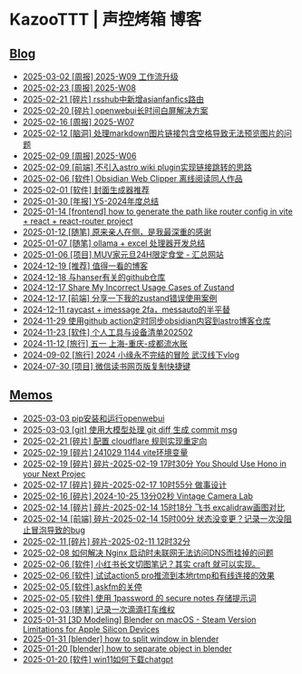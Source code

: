 # KazooTTT | 声控烤箱 博客

## [Blog](https://blog.kazoottt.top/posts/)
<!-- BLOG-POST-LIST:START -->
 - [2025-03-02 [周报] 2025-W09 工作流升级](https://blog.kazoottt.top/posts/2025-W09/)
 - [2025-02-23 [周报] 2025-W08](https://blog.kazoottt.top/posts/2025-W08/)
 - [2025-02-21 [碎片] rsshub中新增asianfanfics路由](https://blog.kazoottt.top/posts/fragmented-notes-2025-02-21-16-38-50/)
 - [2025-02-20 [碎片] openwebui长时间白屏解决方案](https://blog.kazoottt.top/posts/openwebui-long-loading-white-screen-solution/)
 - [2025-02-16 [周报] 2025-W07](https://blog.kazoottt.top/posts/2025-W07/)
 - [2025-02-12 [脑洞] 处理markdown图片链接包含空格导致无法预览图片的问题](https://blog.kazoottt.top/posts/handling-markdown-image-links-containing-spaces-causing-preview-failures/)
 - [2025-02-09 [周报] 2025-W06](https://blog.kazoottt.top/posts/2025-W06/)
 - [2025-02-09 [前端] 不引入astro wiki plugin实现链接跳转的思路](https://blog.kazoottt.top/posts/redirect-links-without-astro-wiki-plugin/)
 - [2025-02-06 [软件] Obsidian Web Clipper 离线阅读同人作品](https://blog.kazoottt.top/posts/obsidian-web-clipper-offline-reading-fanfics/)
 - [2025-02-01 [软件] 封面生成器推荐](https://blog.kazoottt.top/posts/cover-generator/)
 - [2025-01-30 [年报] Y5-2024年度总结](https://blog.kazoottt.top/posts/2024-annual-summary/)
 - [2025-01-14 [frontend] how to generate the path like router config in vite + react + react-router project](https://blog.kazoottt.top/posts/how-to-generate-the-path-like-router-config-in-vite-react-react-router-project/)
 - [2025-01-12 [随笔] 原来亲人在侧，是我最深重的感谢](https://blog.kazoottt.top/posts/plain-and-simple-is-true/)
 - [2025-01-07 [随笔] ollama + excel 处理器开发总结](https://blog.kazoottt.top/posts/ollama-excel-processor-development-summary/)
 - [2025-01-06 [项目] MUV家元旦24H限定食堂 - 汇总网站](https://blog.kazoottt.top/posts/milklovemuv/)
 - [2024-12-19 [推荐] 值得一看的博客](https://blog.kazoottt.top/posts/blogs-worth-reading/)
 - [2024-12-18 与hanser有关的github仓库](https://blog.kazoottt.top/posts/hanser-repository/)
 - [2024-12-17 Share My Incorrect Usage Cases of Zustand](https://blog.kazoottt.top/posts/share-my-incorrect-usage-case-of-zustand-en/)
 - [2024-12-17 [前端] 分享一下我的zustand错误使用案例](https://blog.kazoottt.top/posts/zustand-use-record/)
 - [2024-12-11 raycast + imessage 2fa，messauto的半平替](https://blog.kazoottt.top/posts/raycast-imessage-2fa/)
 - [2024-11-29 使用github action定时同步obsidian内容到astro博客仓库](https://blog.kazoottt.top/posts/synchronize-profiles-to-remote-and-local-on-a-regular-basis/)
 - [2024-11-23 [软件] 个人工具与设备清单202502](https://blog.kazoottt.top/posts/personal-tools-and-equipment-inventory-202502/)
 - [2024-11-12 [旅行] 五一 上海-重庆-成都流水账](https://blog.kazoottt.top/posts/may-1st-shanghai-chongqing-chengdu-flow-account/)
 - [2024-09-02 [旅行] 2024 小缘永不完结的冒险 武汉线下vlog](https://blog.kazoottt.top/posts/yukari-2024-live/)
 - [2024-07-30 [项目] 微信读书网页版复制快捷键](https://blog.kazoottt.top/posts/wechat-reading-web-version-copy-shortcut/)<!-- BLOG-POST-LIST:END -->

## [Memos](https://blog.kazoottt.top/notes/)
<!-- MEMO-POST-LIST:START -->
 - [2025-03-03 pip安装和运行openwebui](https://blog.kazoottt.top/notes/how-to-install-and-run-openwebui-with-pip/)
 - [2025-03-03 [git] 使用大模型处理 git diff 生成 commit msg](https://blog.kazoottt.top/notes/use-llm-to-generate-commit-message-from-git-diff/)
 - [2025-02-21 [碎片] 配置 cloudflare 规则实现重定向](https://blog.kazoottt.top/notes/fragmented-notes-2025-02-21-15-44-58/)
 - [2025-02-19 [碎片] 241029 1144 vite环境变量](https://blog.kazoottt.top/notes/fragmented-notes-2025-02-19-21-11-25/)
 - [2025-02-19 [碎片] 碎片-2025-02-19 17时30分 You Should Use Hono in your Next Projec](https://blog.kazoottt.top/notes/fragmented-notes-2025-02-19-17-30-55/)
 - [2025-02-17 [碎片] 碎片-2025-02-17 10时55分 做事设计](https://blog.kazoottt.top/notes/fragmented-notes-2025-02-17-10-55-29/)
 - [2025-02-16 [碎片] 2024-10-25 13分02秒 Vintage Camera Lab](https://blog.kazoottt.top/notes/fragmented-notes-2025-02-16-23-41-18/)
 - [2025-02-14 [碎片] 碎片-2025-02-14 15时18分 飞书 excalidraw画图对比](https://blog.kazoottt.top/notes/fragmented-notes-2025-02-14-15-18-56/)
 - [2025-02-14 [前端] 碎片-2025-02-14 15时00分 状态没变更？记录一次没阻止冒泡导致的bug](https://blog.kazoottt.top/notes/fragmented-notes-2025-02-14-15-00-49/)
 - [2025-02-11 [碎片] 碎片-2025-02-11 12时32分](https://blog.kazoottt.top/notes/fragmented-notes-2025-02-11-12-32-42/)
 - [2025-02-08 如何解决 Nginx 启动时未联网无法访问DNS而挂掉的问题](https://blog.kazoottt.top/notes/nginx-startup-fix-configure-local-hosts-file/)
 - [2025-02-06 [软件] 小红书长文切图笔记？其实 craft 就可以实现。](https://blog.kazoottt.top/notes/use-craft-to-cut-the-long-text-note-of-xiaohongshu/)
 - [2025-02-06 [软件] 试试action5 pro推流到本地rtmp和有线连接的效果](https://blog.kazoottt.top/notes/action5-pro-obs-rtmp/)
 - [2025-02-05 [软件] askfm的关停](https://blog.kazoottt.top/notes/askfm-shutdown/)
 - [2025-02-05 [软件] 使用 1password 的 secure notes 存储提示词](https://blog.kazoottt.top/notes/use-1password-secure-notes-to-store-prompt-templates/)
 - [2025-02-03 [随笔] 记录一次滴滴打车维权](https://blog.kazoottt.top/notes/record-a-ride-sharing-complaint/)
 - [2025-01-31 [3D Modeling] Blender on macOS - Steam Version Limitations for Apple Silicon Devices](https://blog.kazoottt.top/notes/blender-macos-steam-version-limitations/)
 - [2025-01-31 [blender] how to split window in blender](https://blog.kazoottt.top/notes/split-window-in-blender/)
 - [2025-01-20 [blender] how to separate object in blender](https://blog.kazoottt.top/notes/how-to-separate-object-in-blender/)
 - [2025-01-20 [软件] win11如何下载chatgpt](https://blog.kazoottt.top/notes/win11chatgpt/)<!-- MEMO-POST-LIST:END -->
